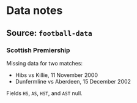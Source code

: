 # Data notes

## Source: `football-data`

### Scottish Premiership

Missing data for two matches:

- Hibs vs Killie, 11 November 2000
- Dunfermline vs Aberdeen, 15 December 2002

Fields `HS`, `AS`, `HST`, and `AST` null.
